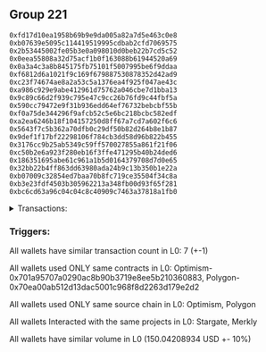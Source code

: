 ## Group 221

```0xd90d68c1b2ae9cab991a250448d1d3b9d09929c3
0xfd17d10ea1958b69b9e9da005a82a7d5e463c0e8
0xb07639e5095c114419519995cdbab2cfd7069575
0x2b53445002fe05b3e0a098010d0beb22b7cd5c52
0x0eea55808a32d75acf1b0f163088b61944520a69
0x0a3a4c3a8b845175fb75101f5007995be6f9ddaa
0xf6812d6a1021f9c169f679887530878352d42ad9
0xc23f74674ae8a2a53c5a1376ea4f925f047ae43c
0xa986c929e9abe412961d75762a046cbe7d1bba13
0x9c89c66d2f939c795e47c9cc26b76fd9c44fbf5a
0x590cc79472e9f31b936edd64ef76732bebcbf55b
0xf0a75de344296f9afcb52c5e6bc218bcbc582edf
0xa2ea6246b18f104157250d8ff67a7cd7a602f6c6
0x5643f7c5b362a70dfb0c29df50b82d264b8e1b87
0x9def1f17bf22298106f784cb3dd58d96b822b455
0x3176cc9b25ab5349c59ff570027855a861f21f06
0xc50b2e6a923f280eb16f3ffe471295b40b24ded6
0x186351695abe61c961a1b5d0164379708d7d0e65
0x32bb22b4ff863dd63980ada24b9c13b350b1e22a
0xb07009c32854ed7baa70b8fc719ce35504f34c8a
0xb3e23fdf4503b305962213a348fb00d93f65f281
0xbc6cd63a96c04c04c8c40909c7463a37818a1fb0
```
<details>
<summary>Transactions:</summary>

Hashes: 

Wallet: 0xd90d68c1b2ae9cab991a250448d1d3b9d09929c3

       Hash: 0x7e4e8874dcfc327b6c4955e50f45d2061caa658a6f08520850f98a37e7b68b17
         - source chain: Optimism
         - destination chain: Polygon
         - project: Stargate
         - contract: 0x701a95707a0290ac8b90b3719e8ee5b210360883
         - value USD: 150.04208934
       Hash: 0x2543fc39e570b6d33c9ea35239057b1718da98d92bf60f9045616e36c2cd132b
         - source chain: Polygon
         - destination chain: Celo Mainnet
         - project: Merkly
         - contract: 0x70ea00ab512d13dac5001c968f8d2263d179e2d2
       Hash: 0xf52b2611d2b34a047293069a0c556c4abe0a651c032ef7f76b3e299afa9fdd10
         - source chain: Polygon
         - destination chain: Fuse Mainnet
         - project: Merkly
         - contract: 0x70ea00ab512d13dac5001c968f8d2263d179e2d2
       Hash: 0xf681621f020d3c00c3954c7ba7360907023f96d22b64a7459d542bf75231e0b2
         - source chain: Polygon
         - destination chain: Klaytn Mainnet Cypress
         - project: Merkly
         - contract: 0x70ea00ab512d13dac5001c968f8d2263d179e2d2
       Hash: 0xb22a45cdb5c99778271e8820d54e5e3ca507a76643250b0c5ae4c9fc5720a52c
         - source chain: Polygon
         - destination chain: Moonbeam
         - project: Merkly
         - contract: 0x70ea00ab512d13dac5001c968f8d2263d179e2d2
       Hash: 0x73951de9edb1c1100eba2612531b55c0ec96f4c806d786ef23819cbd85c56814
         - source chain: Polygon
         - destination chain: Moonriver
         - project: Merkly
         - contract: 0x70ea00ab512d13dac5001c968f8d2263d179e2d2
       Hash: 0xe79c8dc3ad0707fcb08bc4467beaca5e24f5a21537cdc699c3a6bd477e147cbb
         - source chain: Polygon
         - destination chain: Celo Mainnet
         - project: Merkly
         - contract: 0x70ea00ab512d13dac5001c968f8d2263d179e2d2
Wallet: 0xfd17d10ea1958b69b9e9da005a82a7d5e463c0e8

       Hash:0x26d3d77b52b5b5c4b7ec885533fb5bfef856f80ba1dcb406df6930410513a98f
         - source chain: Optimism
         - destination chain: Polygon
         - project: Stargate
         - contract: 0x701a95707a0290ac8b90b3719e8ee5b210360883
         - value USD: 150.03458237
       Hash:0xaee99a1a73fd751fdcba1bcc4ee43a850d536d6d9081cf8c3f60d03327aff9a6
         - source chain: Polygon
         - destination chain: Moonbeam
         - project: Merkly
         - contract: 0x70ea00ab512d13dac5001c968f8d2263d179e2d2
       Hash:0x184392b0f0725d2a2fb758413d994384b606ec73d61f7b3a832e00bee1685402
         - source chain: Polygon
         - destination chain: Gnosis
         - project: Merkly
         - contract: 0x70ea00ab512d13dac5001c968f8d2263d179e2d2
       Hash:0xc31e564121858afb103d4bc985a00bb58558136e620baaae817d52704cc5514a
         - source chain: Polygon
         - destination chain: Viction
         - project: Merkly
         - contract: 0x70ea00ab512d13dac5001c968f8d2263d179e2d2
       Hash:0x13080ef83299766ed88664f20b90803489c901aa177f3023defed1ae1953e456
         - source chain: Polygon
         - destination chain: Aptos
         - project: Merkly
         - contract: 0x70ea00ab512d13dac5001c968f8d2263d179e2d2
       Hash:0x907f86b221a4aaadd1ce32586d67137aac11f294ef5f4b8cd7a5c757d706f723
         - source chain: Polygon
         - destination chain: Mode
         - project: Merkly
         - contract: 0x70ea00ab512d13dac5001c968f8d2263d179e2d2
       Hash:0xf2e4e511fae87ab5a1248791af90423cac2c44ffb04bea5eaab620c3a5d2c11a
         - source chain: Polygon
         - destination chain: Merit Circle
         - project: Merkly
         - contract: 0x70ea00ab512d13dac5001c968f8d2263d179e2d2
Wallet: 0xb07639e5095c114419519995cdbab2cfd7069575

       Hash:0xada648bf185c462e1c6ce0708fc9c4fb8f0d27e6b150c73c38e7b4caf9929dd2
         - source chain: Optimism
         - destination chain: Polygon
         - project: Stargate
         - contract: 0x701a95707a0290ac8b90b3719e8ee5b210360883
         - value USD: 150.108603374
       Hash:0x64fcad60eb83318cc63314283d165920fbca3999d8e0d06ed7a715dac99386ff
         - source chain: Polygon
         - destination chain: Moonbeam
         - project: Merkly
         - contract: 0x70ea00ab512d13dac5001c968f8d2263d179e2d2
       Hash:0x03b51645f75ff5a294fa7e6c2056ac343433d8e5d53a4d1a6a163928a52e3a68
         - source chain: Polygon
         - destination chain: Moonriver
         - project: Merkly
         - contract: 0x70ea00ab512d13dac5001c968f8d2263d179e2d2
       Hash:0xb39267da46430f87b515ef9913780ae0fc6a149fcc72de0190a17a64460a336a
         - source chain: Polygon
         - destination chain: Gnosis
         - project: Merkly
         - contract: 0x70ea00ab512d13dac5001c968f8d2263d179e2d2
       Hash:0x8950f8c4df8a5aab1cc615a5da7e990fd64a19bc503f63a28721b31d18d0ada8
         - source chain: Polygon
         - destination chain: DFK
         - project: Merkly
         - contract: 0x70ea00ab512d13dac5001c968f8d2263d179e2d2
       Hash:0x4dd3f81e95b586dcdc072ad515af9c2804cbe9a366065f1f53bcadea74f7c6da
         - source chain: Polygon
         - destination chain: Viction
         - project: Merkly
         - contract: 0x70ea00ab512d13dac5001c968f8d2263d179e2d2
       Hash:0xbe49bf10935d539343ec4dfa4f223d8e7527403db0d0552277db797e850c8c8c
         - source chain: Polygon
         - destination chain: DFK
         - project: Merkly
         - contract: 0x70ea00ab512d13dac5001c968f8d2263d179e2d2
Wallet: 0x2b53445002fe05b3e0a098010d0beb22b7cd5c52

       Hash:0xe212c3eb51fa6fb6b0909896fae01bef21164d915d6c51e5b20339b60515cbe5
         - source chain: Optimism
         - destination chain: Polygon
         - project: Stargate
         - contract: 0x701a95707a0290ac8b90b3719e8ee5b210360883
         - value USD: 150.076746284
       Hash:0x8f328dbd07db900c003cf6602acd487f22be8ec50a21b2d225ab3a5457db050e
         - source chain: Polygon
         - destination chain: Viction
         - project: Merkly
         - contract: 0x70ea00ab512d13dac5001c968f8d2263d179e2d2
       Hash:0xb53e911a3ee4a8fa3cb27648c1784ffb4a314b7656e094458c5942ed73a33372
         - source chain: Polygon
         - destination chain: Merit Circle
         - project: Merkly
         - contract: 0x70ea00ab512d13dac5001c968f8d2263d179e2d2
       Hash:0x182e9b6268b8ac07fa0980486c727f96a7227b4b354ce289393ca67475dfc81e
         - source chain: Polygon
         - destination chain: Aptos
         - project: Merkly
         - contract: 0x70ea00ab512d13dac5001c968f8d2263d179e2d2
       Hash:0x134d96303e048611571c24408cc52820e8ecd8626c37944ca201e6912cbd2639
         - source chain: Polygon
         - destination chain: Mode
         - project: Merkly
         - contract: 0x70ea00ab512d13dac5001c968f8d2263d179e2d2
       Hash:0x0e3c35c63f3ab34e47c4e643035d478a48e041d923738cc0d2efc574999edbb4
         - source chain: Polygon
         - destination chain: Celo Mainnet
         - project: Merkly
         - contract: 0x70ea00ab512d13dac5001c968f8d2263d179e2d2
       Hash:0x7ee1148693ae15028297576f060da43540e276befa2a48ddc1247b50fd100c0f
         - source chain: Polygon
         - destination chain: DFK
         - project: Merkly
         - contract: 0x70ea00ab512d13dac5001c968f8d2263d179e2d2
Wallet: 0x0eea55808a32d75acf1b0f163088b61944520a69

       Hash:0xad165ff432ad55a205e4f26630101eb33f1e8cf2e421317b322a94fb88e1f81b
         - source chain: Optimism
         - destination chain: Polygon
         - project: Stargate
         - contract: 0x701a95707a0290ac8b90b3719e8ee5b210360883
         - value USD: 150.118217739
       Hash:0x039940bbfb58f3a7074464a573b52e2b4031ce1d2038fc08cda65ee48a990a0e
         - source chain: Polygon
         - destination chain: Fuse Mainnet
         - project: Merkly
         - contract: 0x70ea00ab512d13dac5001c968f8d2263d179e2d2
       Hash:0x29886e5cf6a9f19da3db741e06251c9e61ee18834863afc00eeef94ae757dde9
         - source chain: Polygon
         - destination chain: Klaytn Mainnet Cypress
         - project: Merkly
         - contract: 0x70ea00ab512d13dac5001c968f8d2263d179e2d2
       Hash:0x67a039ba7e6d31b3f5543448ae34727926f836676b8798dfeda46365219b5dad
         - source chain: Polygon
         - destination chain: Moonbeam
         - project: Merkly
         - contract: 0x70ea00ab512d13dac5001c968f8d2263d179e2d2
       Hash:0x5201c242101aede83738218644463524f5bdf27643178e6e3feb908ee813e408
         - source chain: Polygon
         - destination chain: Moonriver
         - project: Merkly
         - contract: 0x70ea00ab512d13dac5001c968f8d2263d179e2d2
       Hash:0x7fc11590c2c7249c29674bd5cca0e5108c5a58cbbe2badd95a70dc8aaa2f4f58
         - source chain: Polygon
         - destination chain: Gnosis
         - project: Merkly
         - contract: 0x70ea00ab512d13dac5001c968f8d2263d179e2d2
       Hash:0xb7ab028a3e5c88169c41681d2824a944a3b784b7b7cd19b1b05e5116dc5d8846
         - source chain: Polygon
         - destination chain: Viction
         - project: Merkly
         - contract: 0x70ea00ab512d13dac5001c968f8d2263d179e2d2
Wallet: 0x0a3a4c3a8b845175fb75101f5007995be6f9ddaa

       Hash:0xbbcc1174ae1ef037e5623166be4ac3f4da8f4f52dc103befb1ce8e67ea7bcd0d
         - source chain: Optimism
         - destination chain: Polygon
         - project: Stargate
         - contract: 0x701a95707a0290ac8b90b3719e8ee5b210360883
         - value USD: 150.129740367
       Hash:0xf51ef0c32806d57d903bb8f5251ab7d1d7d4c6f12186fea11f78daa775fa8ba1
         - source chain: Polygon
         - destination chain: DFK
         - project: Merkly
         - contract: 0x70ea00ab512d13dac5001c968f8d2263d179e2d2
       Hash:0x3f61152e0cede4202ae350bc4b1685ede1f7d6bf987ab8f82af73749f72cfd4b
         - source chain: Polygon
         - destination chain: Viction
         - project: Merkly
         - contract: 0x70ea00ab512d13dac5001c968f8d2263d179e2d2
       Hash:0x1514158eadd1b5db59dde9c55801835a4edce0ab95c851a4138c82ee96c450c0
         - source chain: Polygon
         - destination chain: Merit Circle
         - project: Merkly
         - contract: 0x70ea00ab512d13dac5001c968f8d2263d179e2d2
       Hash:0xeebe0d35327452503c9c29b31efa6559b4811f55d6292e83c72885023769b9c2
         - source chain: Polygon
         - destination chain: Aptos
         - project: Merkly
         - contract: 0x70ea00ab512d13dac5001c968f8d2263d179e2d2
       Hash:0xc50edfb0e5b8dbf86432083ec3c78bf2c860080b081575f60ec06f68e606286b
         - source chain: Polygon
         - destination chain: Mode
         - project: Merkly
         - contract: 0x70ea00ab512d13dac5001c968f8d2263d179e2d2
       Hash:0x8e4aa8ab92dcffd258eec526bf6b4cf26fa8fb910eb05c514d496b09d4be1fc1
         - source chain: Polygon
         - destination chain: Merit Circle
         - project: Merkly
         - contract: 0x70ea00ab512d13dac5001c968f8d2263d179e2d2
Wallet: 0xf6812d6a1021f9c169f679887530878352d42ad9

       Hash:0x1439ee737417a1561677ae89f8f8c40333c48297aea4fd316b53b8e3d6fb7e61
         - source chain: Optimism
         - destination chain: Polygon
         - project: Stargate
         - contract: 0x701a95707a0290ac8b90b3719e8ee5b210360883
         - value USD: 150.089705863
       Hash:0x716484c808a5a7705ef3349f81be7c5a125e009c5836f671f47a531725355bf4
         - source chain: Polygon
         - destination chain: DFK
         - project: Merkly
         - contract: 0x70ea00ab512d13dac5001c968f8d2263d179e2d2
       Hash:0x8608e8535f186ccabcac76403389ddf9f513ff2783a22245ee3378b3c0bbc50b
         - source chain: Polygon
         - destination chain: Viction
         - project: Merkly
         - contract: 0x70ea00ab512d13dac5001c968f8d2263d179e2d2
       Hash:0xaabde5ad8c8a5489472e9526583b6d93506fe9f730de7d137c675a69c9620362
         - source chain: Polygon
         - destination chain: Aptos
         - project: Merkly
         - contract: 0x70ea00ab512d13dac5001c968f8d2263d179e2d2
       Hash:0x21362754a402bce80753d61dfdf010a63f154bfd24f2b0bb9a0e16a5e2f02feb
         - source chain: Polygon
         - destination chain: Mode
         - project: Merkly
         - contract: 0x70ea00ab512d13dac5001c968f8d2263d179e2d2
       Hash:0x1a52a06b3fd81eb84b3ea1c6321e435be3bf8e49abe410c203842c6c4d11aab7
         - source chain: Polygon
         - destination chain: Celo Mainnet
         - project: Merkly
         - contract: 0x70ea00ab512d13dac5001c968f8d2263d179e2d2
       Hash:0x20299b1bac6ea9e64395773ab3e584c3cec7bfe7f74822c14dfa54965c66182b
         - source chain: Polygon
         - destination chain: Gnosis
         - project: Merkly
         - contract: 0x70ea00ab512d13dac5001c968f8d2263d179e2d2
Wallet: 0xc23f74674ae8a2a53c5a1376ea4f925f047ae43c

       Hash:0xf7447cb652350623c159a774de2c28e5bcc8e15b640bc9d948f2d59d08e811fb
         - source chain: Optimism
         - destination chain: Polygon
         - project: Stargate
         - contract: 0x701a95707a0290ac8b90b3719e8ee5b210360883
         - value USD: 150.081450398
       Hash:0xbf55822e50469c5a8b5020be627b3ac0d76a665ad3bba89f2e632b24e81c9373
         - source chain: Polygon
         - destination chain: DFK
         - project: Merkly
         - contract: 0x70ea00ab512d13dac5001c968f8d2263d179e2d2
       Hash:0xc793ee4ad1dcb32363e0525dba541d0c20213fba9d398db6ea846cc652bc472b
         - source chain: Polygon
         - destination chain: Viction
         - project: Merkly
         - contract: 0x70ea00ab512d13dac5001c968f8d2263d179e2d2
       Hash:0x66e46740a4f4a6f48470c5dde4eefbe3a062ff480efbfe6d3ab7fb24ed570f00
         - source chain: Polygon
         - destination chain: Merit Circle
         - project: Merkly
         - contract: 0x70ea00ab512d13dac5001c968f8d2263d179e2d2
       Hash:0x5720b5b1a7d71306dbf5510680cba98f4b4f1c23c230e36c17827cfec0bdef75
         - source chain: Polygon
         - destination chain: Aptos
         - project: Merkly
         - contract: 0x70ea00ab512d13dac5001c968f8d2263d179e2d2
       Hash:0x0dd0defc795cee8339ce0be65fc7b6fee299d308cacf4fbfbdf9870a0617b408
         - source chain: Polygon
         - destination chain: Celo Mainnet
         - project: Merkly
         - contract: 0x70ea00ab512d13dac5001c968f8d2263d179e2d2
       Hash:0xa83e63f79f8384b02bca363091bcabcbc23672417510210dafc77d829392f672
         - source chain: Polygon
         - destination chain: Viction
         - project: Merkly
         - contract: 0x70ea00ab512d13dac5001c968f8d2263d179e2d2
Wallet: 0xa986c929e9abe412961d75762a046cbe7d1bba13

       Hash:0xd20f072f59e90a8583ae3dc28064865fe0ed80c906eb80d78fe001cfdb6754ed
         - source chain: Optimism
         - destination chain: Polygon
         - project: Stargate
         - contract: 0x701a95707a0290ac8b90b3719e8ee5b210360883
         - value USD: 150.085596143
       Hash:0x13779b38b2f898ad2a92fca4931874504264028a02950bc21ff38b852fe7bfaa
         - source chain: Polygon
         - destination chain: DFK
         - project: Merkly
         - contract: 0x70ea00ab512d13dac5001c968f8d2263d179e2d2
       Hash:0xb9e28c8ff8068d774389336358c607093fb7f0283ef9735fe1a6fe62b9e6ea82
         - source chain: Polygon
         - destination chain: Viction
         - project: Merkly
         - contract: 0x70ea00ab512d13dac5001c968f8d2263d179e2d2
       Hash:0x404fac017372aef42d5f662f6d5306f91b9bf9dc9b2b53b21ea0c8a032eb06f7
         - source chain: Polygon
         - destination chain: Merit Circle
         - project: Merkly
         - contract: 0x70ea00ab512d13dac5001c968f8d2263d179e2d2
       Hash:0x87f41133de129e2c35c093a93dd4a765ea376e87bb0613e00a067e1e7844beca
         - source chain: Polygon
         - destination chain: Mode
         - project: Merkly
         - contract: 0x70ea00ab512d13dac5001c968f8d2263d179e2d2
       Hash:0xae9abcce559dab44fab1b321a7d39ac37cf790063971f731391506f8edb910d4
         - source chain: Polygon
         - destination chain: Celo Mainnet
         - project: Merkly
         - contract: 0x70ea00ab512d13dac5001c968f8d2263d179e2d2
       Hash:0xd6767aa1a019ba62dfe450c74102bb3fc4aa51eb3b8556414f95f99903cc6870
         - source chain: Polygon
         - destination chain: Mode
         - project: Merkly
         - contract: 0x70ea00ab512d13dac5001c968f8d2263d179e2d2
Wallet: 0x9c89c66d2f939c795e47c9cc26b76fd9c44fbf5a

       Hash:0x767523866a4205f89354473dccb6ad3f9920cf0551709f55c54f18b7d1e9daf1
         - source chain: Optimism
         - destination chain: Polygon
         - project: Stargate
         - contract: 0x701a95707a0290ac8b90b3719e8ee5b210360883
         - value USD: 150.101776855
       Hash:0x9921bb56d99aab86cce75812d63c3582524a9f50230e00ac6968df2b15e5c9e8
         - source chain: Polygon
         - destination chain: Aptos
         - project: Merkly
         - contract: 0x70ea00ab512d13dac5001c968f8d2263d179e2d2
       Hash:0x9ef358c16549e75c7afb542e832bf9b16a875a3fcaa65dba2edaca2113e4e40d
         - source chain: Polygon
         - destination chain: Mode
         - project: Merkly
         - contract: 0x70ea00ab512d13dac5001c968f8d2263d179e2d2
       Hash:0xf25e6c9078df074beabd46676f21ab89c2fff050da4344121a383c321e60ab18
         - source chain: Polygon
         - destination chain: Celo Mainnet
         - project: Merkly
         - contract: 0x70ea00ab512d13dac5001c968f8d2263d179e2d2
       Hash:0x9c243521502369d3164e443c368c4bf5c3f197f5cb9e84fa5cd79e525d2bbc98
         - source chain: Polygon
         - destination chain: Fuse Mainnet
         - project: Merkly
         - contract: 0x70ea00ab512d13dac5001c968f8d2263d179e2d2
       Hash:0xc698b9f66c1c84e7c921ac208ac0e0c6cdd79ecc245dc3298671ad8c794ddc87
         - source chain: Polygon
         - destination chain: Klaytn Mainnet Cypress
         - project: Merkly
         - contract: 0x70ea00ab512d13dac5001c968f8d2263d179e2d2
       Hash:0xbfd1c837d31844447dca5902640e4ce280d27fee02caedafcc38bc3b42106db2
         - source chain: Polygon
         - destination chain: Gnosis
         - project: Merkly
         - contract: 0x70ea00ab512d13dac5001c968f8d2263d179e2d2
Wallet: 0x590cc79472e9f31b936edd64ef76732bebcbf55b

       Hash:0xe53bbef5961c048d3015775cfb5bd6d645c762f0399f22b1fcea26351a7b8c18
         - source chain: Optimism
         - destination chain: Polygon
         - project: Stargate
         - contract: 0x701a95707a0290ac8b90b3719e8ee5b210360883
         - value USD: 150.086087468
       Hash:0x61d08105e105ffb735840bee153e12c4323c03262060b6807c2ed40bc07ff087
         - source chain: Polygon
         - destination chain: Fuse Mainnet
         - project: Merkly
         - contract: 0x70ea00ab512d13dac5001c968f8d2263d179e2d2
       Hash:0x1830cf60f5b2b7fc93f5d8a45242b1daf862a9299d9540f40fe246628bdb10f6
         - source chain: Polygon
         - destination chain: Klaytn Mainnet Cypress
         - project: Merkly
         - contract: 0x70ea00ab512d13dac5001c968f8d2263d179e2d2
       Hash:0x72b663e6619c4eee4775ab21a1ce9361b6ccc30f33b3657db00f4a09e05ba36d
         - source chain: Polygon
         - destination chain: Moonbeam
         - project: Merkly
         - contract: 0x70ea00ab512d13dac5001c968f8d2263d179e2d2
       Hash:0x822d72e33efbd307910de22c4f4dbe88ec4e2b5b57ff9849712df86411adddd4
         - source chain: Polygon
         - destination chain: Moonriver
         - project: Merkly
         - contract: 0x70ea00ab512d13dac5001c968f8d2263d179e2d2
       Hash:0xec454e1221d24b7d6c7a3b39ddd2fdab0560685006a6068f4df411e6f4c6c94a
         - source chain: Polygon
         - destination chain: Gnosis
         - project: Merkly
         - contract: 0x70ea00ab512d13dac5001c968f8d2263d179e2d2
       Hash:0xd4352645edcc87d1ab3ddcdb0bef82d39f2e6fa179c40d7f85e604159d785e20
         - source chain: Polygon
         - destination chain: Aptos
         - project: Merkly
         - contract: 0x70ea00ab512d13dac5001c968f8d2263d179e2d2
Wallet: 0xf0a75de344296f9afcb52c5e6bc218bcbc582edf

       Hash:0xafb3ab30b376ed28b36c70d0b24e9b9c8b6441511d2fddfb661d7b22a8860abf
         - source chain: Optimism
         - destination chain: Polygon
         - project: Stargate
         - contract: 0x701a95707a0290ac8b90b3719e8ee5b210360883
         - value USD: 150.106691108
       Hash:0x9d0001681a1f7d11c73ff2f6eaf6f78521b9fe4068aa514c80e6c4481ec59b4d
         - source chain: Polygon
         - destination chain: Celo Mainnet
         - project: Merkly
         - contract: 0x70ea00ab512d13dac5001c968f8d2263d179e2d2
       Hash:0x10f196339c2a431c23a3c9ae1f1c34fbeb70b3cedcda61ad97095c7081c1d1f8
         - source chain: Polygon
         - destination chain: Fuse Mainnet
         - project: Merkly
         - contract: 0x70ea00ab512d13dac5001c968f8d2263d179e2d2
       Hash:0x87f74c73966c1b3a4051be1c33779066c6c3189b44376ba721b497292b71da2f
         - source chain: Polygon
         - destination chain: Klaytn Mainnet Cypress
         - project: Merkly
         - contract: 0x70ea00ab512d13dac5001c968f8d2263d179e2d2
       Hash:0xdf54616bc4005f297b553f77bdf0593bba61f21223d2a7ca4056eb9f7300f8c2
         - source chain: Polygon
         - destination chain: Moonbeam
         - project: Merkly
         - contract: 0x70ea00ab512d13dac5001c968f8d2263d179e2d2
       Hash:0x53524fccbe3b45833acb9aca8e78f2608c60e51c4d178381484b42628068de8b
         - source chain: Polygon
         - destination chain: Moonriver
         - project: Merkly
         - contract: 0x70ea00ab512d13dac5001c968f8d2263d179e2d2
       Hash:0x60b9fa55493637ece8728b3f80d3692db5cd27767e1537b288d3abf4fa228007
         - source chain: Polygon
         - destination chain: Mode
         - project: Merkly
         - contract: 0x70ea00ab512d13dac5001c968f8d2263d179e2d2
Wallet: 0xa2ea6246b18f104157250d8ff67a7cd7a602f6c6

       Hash:0xb3fc1f9ec1e035ec860ca20d9c2fd85660c38bcfcc44917b27116d8775eff02a
         - source chain: Optimism
         - destination chain: Polygon
         - project: Stargate
         - contract: 0x701a95707a0290ac8b90b3719e8ee5b210360883
         - value USD: 150.11161837
       Hash:0xcbedd4c574ddfa7efc4993aa5a326010dc8e45649886c1f1efbaf7d221c8e164
         - source chain: Polygon
         - destination chain: Gnosis
         - project: Merkly
         - contract: 0x70ea00ab512d13dac5001c968f8d2263d179e2d2
       Hash:0x83d92294c5d95e448d213cefdac2ba7fdb773b5569f0f77045037f733af49999
         - source chain: Polygon
         - destination chain: DFK
         - project: Merkly
         - contract: 0x70ea00ab512d13dac5001c968f8d2263d179e2d2
       Hash:0x6623a24d3afa6aa248fc99329fd87a3464cf311634fdf6069667e4a48033f64f
         - source chain: Polygon
         - destination chain: Viction
         - project: Merkly
         - contract: 0x70ea00ab512d13dac5001c968f8d2263d179e2d2
       Hash:0x01a9dc71d7395933616287303bba3b056ed12214a2d45bb5c938b8e360de02eb
         - source chain: Polygon
         - destination chain: Merit Circle
         - project: Merkly
         - contract: 0x70ea00ab512d13dac5001c968f8d2263d179e2d2
       Hash:0x494f399aa9bce7b3c6d275ee1549b491125369912a9be50b22c89fc63a3cc285
         - source chain: Polygon
         - destination chain: Aptos
         - project: Merkly
         - contract: 0x70ea00ab512d13dac5001c968f8d2263d179e2d2
       Hash:0x8cafeba503e6341e291ca4e24eb085080dd8c60ae66c4f3cb8e025e7888baf6e
         - source chain: Polygon
         - destination chain: Aptos
         - project: Merkly
         - contract: 0x70ea00ab512d13dac5001c968f8d2263d179e2d2
Wallet: 0x5643f7c5b362a70dfb0c29df50b82d264b8e1b87

       Hash:0xa07eff374c1a13ef95004166b82e5699479a0bf2fd7b46f937604e908ca4439f
         - source chain: Optimism
         - destination chain: Polygon
         - project: Stargate
         - contract: 0x701a95707a0290ac8b90b3719e8ee5b210360883
         - value USD: 150.107393573
       Hash:0x19770cfe352f1c8f0268475381e57fc167b1ca51413c5c73b26d8938fa906230
         - source chain: Polygon
         - destination chain: Mode
         - project: Merkly
         - contract: 0x70ea00ab512d13dac5001c968f8d2263d179e2d2
       Hash:0x158ac87556bff78fe933d00a08867082e2cbda5bffc142cf9f42e0213f240ded
         - source chain: Polygon
         - destination chain: Celo Mainnet
         - project: Merkly
         - contract: 0x70ea00ab512d13dac5001c968f8d2263d179e2d2
       Hash:0xb268988c197e807491a6bc9ff6b7c7d00417fe561cd6c3b093cfa5b692ce15e5
         - source chain: Polygon
         - destination chain: Fuse Mainnet
         - project: Merkly
         - contract: 0x70ea00ab512d13dac5001c968f8d2263d179e2d2
       Hash:0x38ebf60c3f9a7a42711817c054ba2f1340e3dde9096f63deddde25a1b03d25bd
         - source chain: Polygon
         - destination chain: Klaytn Mainnet Cypress
         - project: Merkly
         - contract: 0x70ea00ab512d13dac5001c968f8d2263d179e2d2
       Hash:0x5818796f0521948b1c553f328b03c4050302e9d6e3ed66ed184af8d615773d38
         - source chain: Polygon
         - destination chain: Moonbeam
         - project: Merkly
         - contract: 0x70ea00ab512d13dac5001c968f8d2263d179e2d2
       Hash:0xc130074a789a2b945a88cc7f4ace6d0a5c6e1bba746a8eac3a4bf4466906909c
         - source chain: Polygon
         - destination chain: Celo Mainnet
         - project: Merkly
         - contract: 0x70ea00ab512d13dac5001c968f8d2263d179e2d2
Wallet: 0x9def1f17bf22298106f784cb3dd58d96b822b455

       Hash:0xd71ea48eb1f53acf09c2b2057fd49283b7d1e0aef244db83ecb97ad87272a2c7
         - source chain: Optimism
         - destination chain: Polygon
         - project: Stargate
         - contract: 0x701a95707a0290ac8b90b3719e8ee5b210360883
         - value USD: 150.403056309
       Hash:0x4b67ec23addfd5e7dbdf94a4d8d019a643543d8f9d6f7ffbdf02df33a5238b34
         - source chain: Polygon
         - destination chain: Aptos
         - project: Merkly
         - contract: 0x70ea00ab512d13dac5001c968f8d2263d179e2d2
       Hash:0xe8ffaa0ec6720ae04a507c47e58ef9629ca58964e5a2414e98fa5c44276b70b0
         - source chain: Polygon
         - destination chain: Mode
         - project: Merkly
         - contract: 0x70ea00ab512d13dac5001c968f8d2263d179e2d2
       Hash:0xa7d4b1735132d460cf9b25c303ad559da9c8f90f042619b98eb7575848f02c43
         - source chain: Polygon
         - destination chain: Celo Mainnet
         - project: Merkly
         - contract: 0x70ea00ab512d13dac5001c968f8d2263d179e2d2
       Hash:0x0774df9bd5e0ddcd7ccc852cd698e3bc7d6c4edc5b50c2edf1d4a2c119f08877
         - source chain: Polygon
         - destination chain: Fuse Mainnet
         - project: Merkly
         - contract: 0x70ea00ab512d13dac5001c968f8d2263d179e2d2
       Hash:0x0a319aab856b485047475a8b5e2a2574d01ebd9ead1a3b87fd0f71f714215832
         - source chain: Polygon
         - destination chain: Klaytn Mainnet Cypress
         - project: Merkly
         - contract: 0x70ea00ab512d13dac5001c968f8d2263d179e2d2
       Hash:0x6c7a08889535c2b17fdfb0da13159fe5f9bd21e98b9392da8195fbfe189954d3
         - source chain: Polygon
         - destination chain: Klaytn Mainnet Cypress
         - project: Merkly
         - contract: 0x70ea00ab512d13dac5001c968f8d2263d179e2d2
Wallet: 0x3176cc9b25ab5349c59ff570027855a861f21f06

       Hash:0x40721983ba652681f91a3a1d4650881fbc9606ac93245fb8830b933c14e02909
         - source chain: Optimism
         - destination chain: Polygon
         - project: Stargate
         - contract: 0x701a95707a0290ac8b90b3719e8ee5b210360883
         - value USD: 150.170203154
       Hash:0xca60a1680c28799fb718564c926bc7f55d1d50b12176d0b1c3970817357caf73
         - source chain: Polygon
         - destination chain: Moonbeam
         - project: Merkly
         - contract: 0x70ea00ab512d13dac5001c968f8d2263d179e2d2
       Hash:0x7388fac960a0b35820006ced4292be4186eaa4773da2f8b9f650af98b323c3cf
         - source chain: Polygon
         - destination chain: Moonriver
         - project: Merkly
         - contract: 0x70ea00ab512d13dac5001c968f8d2263d179e2d2
       Hash:0xe0dca55d4c1bae4a51a9409938b459bc671ec512156d312e06d86af3fc2021d1
         - source chain: Polygon
         - destination chain: Gnosis
         - project: Merkly
         - contract: 0x70ea00ab512d13dac5001c968f8d2263d179e2d2
       Hash:0xe898daea5928114ad2d95fc884ceb0c2ae750ce821a8a42114cbe72c4286819c
         - source chain: Polygon
         - destination chain: DFK
         - project: Merkly
         - contract: 0x70ea00ab512d13dac5001c968f8d2263d179e2d2
       Hash:0x9fd0b7e776732275a453bac8cba128a977e56d244267928cc431097b1b8351cb
         - source chain: Polygon
         - destination chain: Viction
         - project: Merkly
         - contract: 0x70ea00ab512d13dac5001c968f8d2263d179e2d2
       Hash:0x7325a9a646e2aa462b03305c95a9969375d9bc64686eadd2da8e874c5b8d2821
         - source chain: Polygon
         - destination chain: Moonbeam
         - project: Merkly
         - contract: 0x70ea00ab512d13dac5001c968f8d2263d179e2d2
Wallet: 0xc50b2e6a923f280eb16f3ffe471295b40b24ded6

       Hash:0x9f309cd64f0e115fbfbc933fec6e1699d27646cb415fb669d2545049cce127a8
         - source chain: Optimism
         - destination chain: Polygon
         - project: Stargate
         - contract: 0x701a95707a0290ac8b90b3719e8ee5b210360883
         - value USD: 150.152663543
       Hash:0x62e27ae282be586d6dfc8431632df02c62ae319355092ae535de08ad7e310b0c
         - source chain: Polygon
         - destination chain: Merit Circle
         - project: Merkly
         - contract: 0x70ea00ab512d13dac5001c968f8d2263d179e2d2
       Hash:0xf8741d67417b89f74f691cb4a32b1a353ba01ff1f38284046038a6db13e1b618
         - source chain: Polygon
         - destination chain: Aptos
         - project: Merkly
         - contract: 0x70ea00ab512d13dac5001c968f8d2263d179e2d2
       Hash:0xc4c41d3c4dff8e9f07c9c52b97bafe6562eda047675c3f1afd1418cbc775b810
         - source chain: Polygon
         - destination chain: Mode
         - project: Merkly
         - contract: 0x70ea00ab512d13dac5001c968f8d2263d179e2d2
       Hash:0xdabde57af87aef4ef3e1a2fe8d120bbbc372ef73e6acdd6ba71ca15a59b1bba8
         - source chain: Polygon
         - destination chain: Celo Mainnet
         - project: Merkly
         - contract: 0x70ea00ab512d13dac5001c968f8d2263d179e2d2
       Hash:0x3b1afc909f3eb8b0fe0ba0bf7f0735006444f11ae7eae6031ee6bfd8bc1c0a57
         - source chain: Polygon
         - destination chain: Fuse Mainnet
         - project: Merkly
         - contract: 0x70ea00ab512d13dac5001c968f8d2263d179e2d2
       Hash:0x20d14a02873ea29e390b03f1665fdb13e2e3f33855f9302e2a188e6c3b903e05
         - source chain: Polygon
         - destination chain: Moonriver
         - project: Merkly
         - contract: 0x70ea00ab512d13dac5001c968f8d2263d179e2d2
Wallet: 0x186351695abe61c961a1b5d0164379708d7d0e65

       Hash:0xfd7076096a22f9c1c428cf314c5f5df1755a8704f9130600f0ac9d7e63b73126
         - source chain: Optimism
         - destination chain: Polygon
         - project: Stargate
         - contract: 0x701a95707a0290ac8b90b3719e8ee5b210360883
         - value USD: 150.164082102
       Hash:0x33a449f25ddbd9557d26302091922b0724d398c384ce4f722854f117b712a937
         - source chain: Polygon
         - destination chain: Klaytn Mainnet Cypress
         - project: Merkly
         - contract: 0x70ea00ab512d13dac5001c968f8d2263d179e2d2
       Hash:0x43d67e8e7e123ee690dd22a7168b04bd87ea5c2e70aaee58641a6457fb30206a
         - source chain: Polygon
         - destination chain: Moonbeam
         - project: Merkly
         - contract: 0x70ea00ab512d13dac5001c968f8d2263d179e2d2
       Hash:0xf4d95d73f5f07b6b3293ca7c235358629e1c9d9cd66163bee9a080e0735d7cd1
         - source chain: Polygon
         - destination chain: Moonriver
         - project: Merkly
         - contract: 0x70ea00ab512d13dac5001c968f8d2263d179e2d2
       Hash:0x1ac00a2d7bb2157c4b09c30151c8f08e887da6447395371982401f45b905d9ae
         - source chain: Polygon
         - destination chain: Gnosis
         - project: Merkly
         - contract: 0x70ea00ab512d13dac5001c968f8d2263d179e2d2
       Hash:0xaa4e67233a0703947e92905d334b472d9894c23760564a1e3f88a72ebcec4684
         - source chain: Polygon
         - destination chain: DFK
         - project: Merkly
         - contract: 0x70ea00ab512d13dac5001c968f8d2263d179e2d2
       Hash:0xb9ee9d7b08db479381c32947ab8761a69d191a6e8982425c581d3b92d77ac832
         - source chain: Polygon
         - destination chain: Gnosis
         - project: Merkly
         - contract: 0x70ea00ab512d13dac5001c968f8d2263d179e2d2
Wallet: 0x32bb22b4ff863dd63980ada24b9c13b350b1e22a

       Hash:0x16b9d6181a7b21806a852dc8861d020b031cf11271967788f91cdb1c57cbad26
         - source chain: Optimism
         - destination chain: Polygon
         - project: Stargate
         - contract: 0x701a95707a0290ac8b90b3719e8ee5b210360883
         - value USD: 150.046300128
       Hash:0xac35bd03cc3dc4bf7dc0d47631ea309109ee6f1bcd5e9c5f37ab925cb6c0689e
         - source chain: Polygon
         - destination chain: Viction
         - project: Merkly
         - contract: 0x70ea00ab512d13dac5001c968f8d2263d179e2d2
       Hash:0xd671f5ed008f1ba47d81ce9439926466a73289266e8cff537c0a15a0f66cb941
         - source chain: Polygon
         - destination chain: Merit Circle
         - project: Merkly
         - contract: 0x70ea00ab512d13dac5001c968f8d2263d179e2d2
       Hash:0x1dc864b83bb6398a142c2b8ce82ca1feca91487600525eff226f29ef45054621
         - source chain: Polygon
         - destination chain: Aptos
         - project: Merkly
         - contract: 0x70ea00ab512d13dac5001c968f8d2263d179e2d2
       Hash:0x433885ee3480deb7cc21de6bb3354661d6c0b7061a97737882758dd773782c8c
         - source chain: Polygon
         - destination chain: Mode
         - project: Merkly
         - contract: 0x70ea00ab512d13dac5001c968f8d2263d179e2d2
       Hash:0x6833f57b41fa26069808290822dc06f015b516fcf1e152d4ee929344bac89283
         - source chain: Polygon
         - destination chain: Celo Mainnet
         - project: Merkly
         - contract: 0x70ea00ab512d13dac5001c968f8d2263d179e2d2
       Hash:0xa43e05ebc2824a29f04b95dac3aeddd6ee331149a4d1ad8e1df68748a851744f
         - source chain: Polygon
         - destination chain: DFK
         - project: Merkly
         - contract: 0x70ea00ab512d13dac5001c968f8d2263d179e2d2
Wallet: 0xb07009c32854ed7baa70b8fc719ce35504f34c8a

       Hash:0xe5f009ce8a9f683910fce5ad827a39dbc39a472b06e78655d17a0b58aa483d44
         - source chain: Optimism
         - destination chain: Polygon
         - project: Stargate
         - contract: 0x701a95707a0290ac8b90b3719e8ee5b210360883
         - value USD: 150.078262287
       Hash:0xcc249a597403d7ead849ada214ccfcb20d9294747c03fa5a6ec9753b1b857d90
         - source chain: Polygon
         - destination chain: DFK
         - project: Merkly
         - contract: 0x70ea00ab512d13dac5001c968f8d2263d179e2d2
       Hash:0xccaae94d5f06f5da4f8a22962f278ab595f88aa6f32a7b83cc8ae35955146398
         - source chain: Polygon
         - destination chain: Viction
         - project: Merkly
         - contract: 0x70ea00ab512d13dac5001c968f8d2263d179e2d2
       Hash:0x87024d7bd179722a278aa00610ae25b7f49ca4972eed4ba41f7a4ef020abd306
         - source chain: Polygon
         - destination chain: Merit Circle
         - project: Merkly
         - contract: 0x70ea00ab512d13dac5001c968f8d2263d179e2d2
       Hash:0xc788b9962571c138fa27d3b80efeea430f8a7020053cf8e53af03c3350d6d37d
         - source chain: Polygon
         - destination chain: Aptos
         - project: Merkly
         - contract: 0x70ea00ab512d13dac5001c968f8d2263d179e2d2
       Hash:0xc491b64578db6f97fa5384dda148270ef78a3236de3691f208e2d9b8691c8ec0
         - source chain: Polygon
         - destination chain: Mode
         - project: Merkly
         - contract: 0x70ea00ab512d13dac5001c968f8d2263d179e2d2
       Hash:0x8bde83c33f5299ec880f33b51cf2516f7cccf088d9f65201b4ddd54aef257269
         - source chain: Polygon
         - destination chain: Aptos
         - project: Merkly
         - contract: 0x70ea00ab512d13dac5001c968f8d2263d179e2d2
Wallet: 0xb3e23fdf4503b305962213a348fb00d93f65f281

       Hash:0x893f324712204edd381be9eb09e7858cc3f5d95c6a641d02d8c5296a806db005
         - source chain: Optimism
         - destination chain: Polygon
         - project: Stargate
         - contract: 0x701a95707a0290ac8b90b3719e8ee5b210360883
         - value USD: 150.064622257
       Hash:0xe95c75c10ba9e682f23aadd212cc85332594fbbe1373dee8e30276e7e843eaad
         - source chain: Polygon
         - destination chain: Celo Mainnet
         - project: Merkly
         - contract: 0x70ea00ab512d13dac5001c968f8d2263d179e2d2
       Hash:0x04894a21ce82a6cf4c3030863af69ba8d0632c437517c7337bf8cc8f84101b1d
         - source chain: Polygon
         - destination chain: Fuse Mainnet
         - project: Merkly
         - contract: 0x70ea00ab512d13dac5001c968f8d2263d179e2d2
       Hash:0x402dac8dffd1830b35e09725f3e86d423773a272ecb63bdd1cced9627ce674a7
         - source chain: Polygon
         - destination chain: Klaytn Mainnet Cypress
         - project: Merkly
         - contract: 0x70ea00ab512d13dac5001c968f8d2263d179e2d2
       Hash:0x7fe8166939bae4aa7304d72f6a627888ddece73a902608e3a95f02ee656916cd
         - source chain: Polygon
         - destination chain: Moonbeam
         - project: Merkly
         - contract: 0x70ea00ab512d13dac5001c968f8d2263d179e2d2
       Hash:0x89bcb2bd9419fd8e1fa7b0c0beb1a2de95fc4908cfdc49a7bb1474052134519e
         - source chain: Polygon
         - destination chain: Moonriver
         - project: Merkly
         - contract: 0x70ea00ab512d13dac5001c968f8d2263d179e2d2
       Hash:0xadc409df39a46cd57d5edd774fb275f311319d6e408004f777046872021fde25
         - source chain: Polygon
         - destination chain: Celo Mainnet
         - project: Merkly
         - contract: 0x70ea00ab512d13dac5001c968f8d2263d179e2d2
Wallet: 0xbc6cd63a96c04c04c8c40909c7463a37818a1fb0

       Hash:0x1059ad853b284447506c0dc5324427d9ff1df30be15f5a6c03e3e7189471c4c4
         - source chain: Optimism
         - destination chain: Polygon
         - project: Stargate
         - contract: 0x701a95707a0290ac8b90b3719e8ee5b210360883
         - value USD: 150.058974519
       Hash:0xdb7dca806595f88e4f8b671ebbc284e18406b35851c6d72070d8d05aa5fb9f3a
         - source chain: Polygon
         - destination chain: Gnosis
         - project: Merkly
         - contract: 0x70ea00ab512d13dac5001c968f8d2263d179e2d2
       Hash:0x6a299ca6c471bf2237336abe93eb5f0aa684609849f3513f2945ad55b26b3498
         - source chain: Polygon
         - destination chain: DFK
         - project: Merkly
         - contract: 0x70ea00ab512d13dac5001c968f8d2263d179e2d2
       Hash:0xae52e41ac74ee28f17d1aabafcf3a204d6717ef17634002d5dd1dff456cd011e
         - source chain: Polygon
         - destination chain: Viction
         - project: Merkly
         - contract: 0x70ea00ab512d13dac5001c968f8d2263d179e2d2
       Hash:0x501db0431b975daf5561e4843d84a8e09a2ee1cda545f44963bb427ac2153590
         - source chain: Polygon
         - destination chain: Merit Circle
         - project: Merkly
         - contract: 0x70ea00ab512d13dac5001c968f8d2263d179e2d2
       Hash:0xb87d368c7441c05c4eda9bdd7e78d284d5c5bd59aa817e91c1ea783914d9bce9
         - source chain: Polygon
         - destination chain: Aptos
         - project: Merkly
         - contract: 0x70ea00ab512d13dac5001c968f8d2263d179e2d2
       Hash:0x997a1d82a56098bc0cd87e0d17e26ecebae41ecd0b17ab211ecccfde4382ce18
         - source chain: Polygon
         - destination chain: Fuse Mainnet
         - project: Merkly
         - contract: 0x70ea00ab512d13dac5001c968f8d2263d179e2d2

</details>


### Triggers: 
All wallets have similar transaction count in L0: 7 (+-1)

All wallets used ONLY same contracts in L0: Optimism-0x701a95707a0290ac8b90b3719e8ee5b210360883, Polygon-0x70ea00ab512d13dac5001c968f8d2263d179e2d2

All wallets used ONLY same source chain in L0: Optimism, Polygon

All wallets Interacted with the same projects in L0: Stargate, Merkly

All wallets have similar volume in L0 (150.04208934 USD +- 10%)


